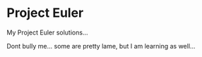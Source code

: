 Project Euler
=============

My Project Euler solutions...

Dont bully me... some are pretty lame, but I am learning as well...